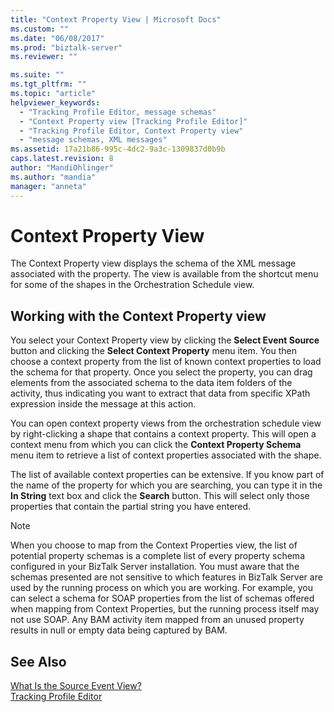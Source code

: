 ```yaml
---
title: "Context Property View | Microsoft Docs"
ms.custom: ""
ms.date: "06/08/2017"
ms.prod: "biztalk-server"
ms.reviewer: ""

ms.suite: ""
ms.tgt_pltfrm: ""
ms.topic: "article"
helpviewer_keywords: 
  - "Tracking Profile Editor, message schemas"
  - "Context Property view [Tracking Profile Editor]"
  - "Tracking Profile Editor, Context Property view"
  - "message schemas, XML messages"
ms.assetid: 17a21b86-995c-4dc2-9a3c-1309837d0b9b
caps.latest.revision: 8
author: "MandiOhlinger"
ms.author: "mandia"
manager: "anneta"
---
```

# Context Property View
The Context Property view displays the schema of the XML message associated with the property. The view is available from the shortcut menu for some of the shapes in the Orchestration Schedule view.  
  
## Working with the Context Property view  
 You select your Context Property view by clicking the **Select Event Source** button and clicking the **Select Context Property** menu item. You then choose a context property from the list of known context properties to load the schema for that property. Once you select the property, you can drag elements from the associated schema to the data item folders of the activity, thus indicating you want to extract that data from specific XPath expression inside the message at this action.  
  
 You can open context property views from the orchestration schedule view by right-clicking a shape that contains a context property. This will open a context menu from which you can click the **Context Property Schema** menu item to retrieve a list of context properties associated with the shape.  
  
 The list of available context properties can be extensive. If you know part of the name of the property for which you are searching, you can type it in the **In String** text box and click the **Search** button. This will select only those properties that contain the partial string you have entered.  
  
> [!NOTE]
>  When you choose to map from the Context Properties view, the list of potential property schemas is a complete list of every property schema configured in your BizTalk Server installation.  You must aware that the schemas presented are not sensitive to which features in BizTalk Server are used by the running process on which you are working. For example, you can select a schema for SOAP properties from the list of schemas offered when mapping from Context Properties, but the running process itself may not use SOAP. Any BAM activity item mapped from an unused property results in null or empty data being captured by BAM.  
  
## See Also  
 [What Is the Source Event View?](../core/what-is-the-source-event-view.md)   
 [Tracking Profile Editor](../core/tracking-profile-editor.md)